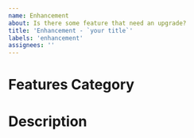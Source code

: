 ```yaml
---
name: Enhancement
about: Is there some feature that need an upgrade?
title: 'Enhancement - `your title`'
labels: 'enhancement'
assignees: ''
---
```


# Features Category


# Description
<!-- send a picture is better to explain it -->